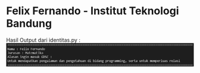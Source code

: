 # Felix Fernando - Institut Teknologi Bandung
Hasil Output dari identitas.py : 
![Detail](identitas.png)
